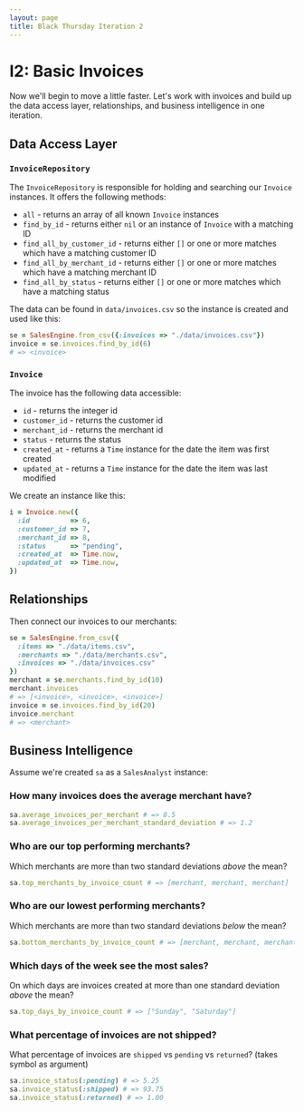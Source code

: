 ```yaml
---
layout: page
title: Black Thursday Iteration 2
---
```


I2: Basic Invoices
========

Now we'll begin to move a little faster. Let's work with invoices and build up the data access layer, relationships, and business intelligence in one iteration.

Data Access Layer
----------

### `InvoiceRepository`

The `InvoiceRepository` is responsible for holding and searching our `Invoice`
instances. It offers the following methods:

*   `all` - returns an array of all known `Invoice` instances
*   `find_by_id` - returns either `nil` or an instance of `Invoice` with a matching ID
*   `find_all_by_customer_id` - returns either `[]` or one or more matches which have a matching customer ID
*   `find_all_by_merchant_id` - returns either `[]` or one or more matches which have a matching merchant ID
*   `find_all_by_status` - returns either `[]` or one or more matches which have a matching status

The data can be found in `data/invoices.csv` so the instance is created and used like this:

```ruby
se = SalesEngine.from_csv({:invoices => "./data/invoices.csv"})
invoice = se.invoices.find_by_id(6)
# => <invoice>
```

### `Invoice`

The invoice has the following data accessible:

*   `id` - returns the integer id
*   `customer_id` - returns the customer id
*   `merchant_id` - returns the merchant id
*   `status` - returns the status
*   `created_at` - returns a `Time` instance for the date the item was first created
*   `updated_at` - returns a `Time` instance for the date the item was last modified

We create an instance like this:

```ruby
i = Invoice.new({
  :id          => 6,
  :customer_id => 7,
  :merchant_id => 8,
  :status      => "pending",
  :created_at  => Time.now,
  :updated_at  => Time.now,
})
```

Relationships
---------

Then connect our invoices to our merchants:

```ruby
se = SalesEngine.from_csv({
  :items => "./data/items.csv",
  :merchants => "./data/merchants.csv",
  :invoices => "./data/invoices.csv"
})
merchant = se.merchants.find_by_id(10)
merchant.invoices
# => [<invoice>, <invoice>, <invoice>]
invoice = se.invoices.find_by_id(20)
invoice.merchant
# => <merchant>
```

Business Intelligence
-------------

Assume we're created `sa` as a `SalesAnalyst` instance:

### How many invoices does the average merchant have?

```ruby
sa.average_invoices_per_merchant # => 8.5
sa.average_invoices_per_merchant_standard_deviation # => 1.2
```

### Who are our top performing merchants?

Which merchants are more than two standard deviations *above* the mean?

```ruby
sa.top_merchants_by_invoice_count # => [merchant, merchant, merchant]
```

### Who are our lowest performing merchants?

Which merchants are more than two standard deviations *below* the mean?

```ruby
sa.bottom_merchants_by_invoice_count # => [merchant, merchant, merchant]
```

### Which days of the week see the most sales?

On which days are invoices created at more than one standard deviation *above* the mean?

```ruby
sa.top_days_by_invoice_count # => ["Sunday", "Saturday"]
```

### What percentage of invoices are not shipped?

What percentage of invoices are `shipped` vs `pending` vs `returned`? (takes symbol as argument)

```ruby
sa.invoice_status(:pending) # => 5.25
sa.invoice_status(:shipped) # => 93.75
sa.invoice_status(:returned) # => 1.00
```
